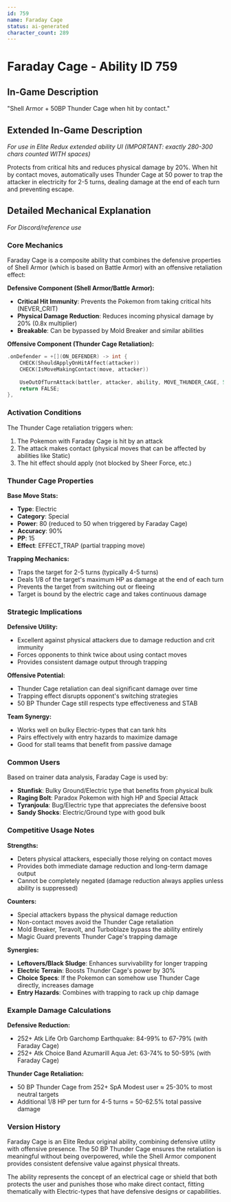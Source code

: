 ```yaml
---
id: 759
name: Faraday Cage
status: ai-generated
character_count: 289
---
```


# Faraday Cage - Ability ID 759

## In-Game Description
"Shell Armor + 50BP Thunder Cage when hit by contact."

## Extended In-Game Description
*For use in Elite Redux extended ability UI (IMPORTANT: exactly 280-300 chars counted WITH spaces)*

Protects from critical hits and reduces physical damage by 20%. When hit by contact moves, automatically uses Thunder Cage at 50 power to trap the attacker in electricity for 2-5 turns, dealing damage at the end of each turn and preventing escape.

## Detailed Mechanical Explanation
*For Discord/reference use*

### Core Mechanics

Faraday Cage is a composite ability that combines the defensive properties of Shell Armor (which is based on Battle Armor) with an offensive retaliation effect:

**Defensive Component (Shell Armor/Battle Armor):**
- **Critical Hit Immunity**: Prevents the Pokemon from taking critical hits (NEVER_CRIT)
- **Physical Damage Reduction**: Reduces incoming physical damage by 20% (0.8x multiplier)
- **Breakable**: Can be bypassed by Mold Breaker and similar abilities

**Offensive Component (Thunder Cage Retaliation):**
```cpp
.onDefender = +[](ON_DEFENDER) -> int {
    CHECK(ShouldApplyOnHitAffect(attacker))
    CHECK(IsMoveMakingContact(move, attacker))
    
    UseOutOfTurnAttack(battler, attacker, ability, MOVE_THUNDER_CAGE, 50);
    return FALSE;
},
```

### Activation Conditions

The Thunder Cage retaliation triggers when:
1. The Pokemon with Faraday Cage is hit by an attack
2. The attack makes contact (physical moves that can be affected by abilities like Static)
3. The hit effect should apply (not blocked by Sheer Force, etc.)

### Thunder Cage Properties

**Base Move Stats:**
- **Type**: Electric
- **Category**: Special
- **Power**: 80 (reduced to 50 when triggered by Faraday Cage)
- **Accuracy**: 90%
- **PP**: 15
- **Effect**: EFFECT_TRAP (partial trapping move)

**Trapping Mechanics:**
- Traps the target for 2-5 turns (typically 4-5 turns)
- Deals 1/8 of the target's maximum HP as damage at the end of each turn
- Prevents the target from switching out or fleeing
- Target is bound by the electric cage and takes continuous damage

### Strategic Implications

**Defensive Utility:**
- Excellent against physical attackers due to damage reduction and crit immunity
- Forces opponents to think twice about using contact moves
- Provides consistent damage output through trapping

**Offensive Potential:**
- Thunder Cage retaliation can deal significant damage over time
- Trapping effect disrupts opponent's switching strategies
- 50 BP Thunder Cage still respects type effectiveness and STAB

**Team Synergy:**
- Works well on bulky Electric-types that can tank hits
- Pairs effectively with entry hazards to maximize damage
- Good for stall teams that benefit from passive damage

### Common Users

Based on trainer data analysis, Faraday Cage is used by:
- **Stunfisk**: Bulky Ground/Electric type that benefits from physical bulk
- **Raging Bolt**: Paradox Pokemon with high HP and Special Attack
- **Tyranjoula**: Bug/Electric type that appreciates the defensive boost
- **Sandy Shocks**: Electric/Ground type with good bulk

### Competitive Usage Notes

**Strengths:**
- Deters physical attackers, especially those relying on contact moves
- Provides both immediate damage reduction and long-term damage output
- Cannot be completely negated (damage reduction always applies unless ability is suppressed)

**Counters:**
- Special attackers bypass the physical damage reduction
- Non-contact moves avoid the Thunder Cage retaliation
- Mold Breaker, Teravolt, and Turboblaze bypass the ability entirely
- Magic Guard prevents Thunder Cage's trapping damage

**Synergies:**
- **Leftovers/Black Sludge**: Enhances survivability for longer trapping
- **Electric Terrain**: Boosts Thunder Cage's power by 30%
- **Choice Specs**: If the Pokemon can somehow use Thunder Cage directly, increases damage
- **Entry Hazards**: Combines with trapping to rack up chip damage

### Example Damage Calculations

**Defensive Reduction:**
- 252+ Atk Life Orb Garchomp Earthquake: 84-99% to 67-79% (with Faraday Cage)
- 252+ Atk Choice Band Azumarill Aqua Jet: 63-74% to 50-59% (with Faraday Cage)

**Thunder Cage Retaliation:**
- 50 BP Thunder Cage from 252+ SpA Modest user ≈ 25-30% to most neutral targets
- Additional 1/8 HP per turn for 4-5 turns = 50-62.5% total passive damage

### Version History

Faraday Cage is an Elite Redux original ability, combining defensive utility with offensive presence. The 50 BP Thunder Cage ensures the retaliation is meaningful without being overpowered, while the Shell Armor component provides consistent defensive value against physical threats.

The ability represents the concept of an electrical cage or shield that both protects the user and punishes those who make direct contact, fitting thematically with Electric-types that have defensive designs or capabilities.